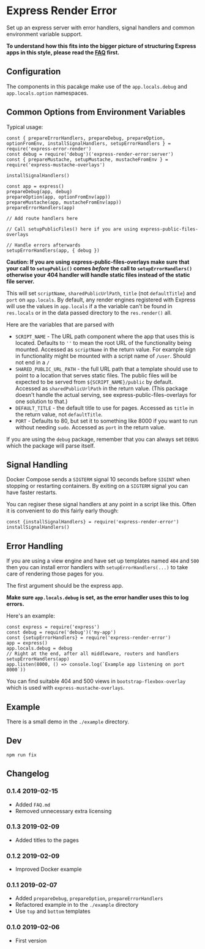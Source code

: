 # Express Render Error

Set up an express server with error handlers, signal handlers and common environment variable support.

**To understand how this fits into the bigger picture of structuring Express apps in this style, please read the [FAQ](https://github.com/thejimmyg/express-render-error/blob/master/FAQ.md) first.**


## Configuration

The components in this pacakge make use of the `app.locals.debug` and `app.locals.option` namespaces.

## Common Options from Environment Variables

Typical usage:

```
const { prepareErrorHandlers, prepareDebug, prepareOption, optionFromEnv, installSignalHandlers, setupErrorHandlers } = require('express-error-render')
const debug = require('debug')('express-render-error:server')
const { prepareMustache, setupMustache, mustacheFromEnv } = require('express-mustache-overlays')

installSignalHandlers()

const app = express()
prepareDebug(app, debug)
prepareOption(app, optionFromEnv(app))
prepareMustache(app, mustacheFromEnv(app))
prepareErrorHandlers(app)

// Add route handlers here

// Call setupPublicFiles() here if you are using express-public-files-overlays

// Handle errors afterwards
setupErrorHandlers(app, { debug })
```

**Caution: If you are using express-public-files-overlays make sure that your call to `setupPublic()` comes *before* the call to `setupErrorHandlers()` otherwise your 404 handler will handle static files instead of the static file server.**

This will set `scriptName`, `sharedPublicUrlPath`, `title` (not `defaultTitle`) and `port` on `app.locals`. By default, any render engines registered with Express will use the values in `app.locals` if a the variable can't be found in `res.locals` or in the data passed directory to the `res.render()` all.

Here are the variables that are parsed with
* `SCRIPT_NAME` - The URL path component where the app that uses this is located. Defaults to `''` to mean the root URL of the functionality being mounted. Accessed as `scriptName` in the return value. For example sign in functionality might be mounted with a script name of `/user`. Should not end in a `/`
* `SHARED_PUBLIC_URL_PATH` - the full URL path that a template should use to point to a location that serves static files. The public files will be expected to be served from `${SCRIPT_NAME}/public` by default. Accessed as `sharedPublicUrlPath` in the return value. (This package doesn't handle the actual serving, see express-public-files-overlays for one solution to that.)
* `DEFAULT_TITLE` - the default title to use for pages. Accessed as `title` in the return value, not `defaultTitle`.
* `PORT` - Defaults to 80, but set it to something like 8000 if you want to run without needing `sudo`. Accessed as `port` in the return value.

If you are using the `debug` package, remember that you can always set `DEBUG` which the package will parse itself.

## Signal Handling

Docker Compose sends a `SIGTERM` signal 10 seconds before `SIGINT` when stopping or restarting containers. By exiting on a `SIGTERM` signal you can have faster restarts.

You can regiser these signal handlers at any point in a script like this. Often it is convenient to do this fairly early though:

```
const {installSignalHandlers} = require('express-render-error')
installSignalHandlers()
```

## Error Handling

If you are using a view engine and have set up templates named `404` and `500` then you can install error handlers with `setupErrorHandlers(...)` to take care of rendering those pages for you.

The first argument should be the express app.

**Make sure `app.locals.debug` is set, as the error handler uses this to log errors.**

Here's an example:

```
const express = require('express')
const debug = require('debug')('my-app')
const {setupErrorHandlers} = require('express-render-error')
app = express()
app.locals.debug = debug
// Right at the end, after all middleware, routers and handlers
setupErrorHandlers(app)
app.listen(8000, () => console.log(`Example app listening on port 8000`))
```

You can find suitable 404 and 500 views in `bootstrap-flexbox-overlay` which is used with `express-mustache-overlays`.


## Example

There is a small demo in the `./example` directory.


## Dev

```
npm run fix
```


## Changelog

### 0.1.4 2019-02-15

* Added `FAQ.md`
* Removed unnecessary extra licensing

### 0.1.3 2019-02-09

* Added titles to the pages

### 0.1.2 2019-02-09

* Improved Docker example

### 0.1.1 2019-02-07

* Added `prepareDebug`, `prepareOption`, `prepareErrorHandlers`
* Refactored example in to the `./example` directory
* Use `top` and `bottom` templates

### 0.1.0 2019-02-06

* First version
